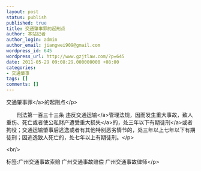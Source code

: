 ```yaml
---
layout: post
status: publish
published: true
title: 交通肇事罪的起刑点
author: 本站记者
author_login: admin
author_email: jiangwei909@gmail.com
wordpress_id: 645
wordpress_url: http://www.gzjtlaw.com/?p=645
date: 2011-05-29 09:08:29.000000000 +08:00
categories:
- 交通肇事
tags: []
comments: []
---
```

<p><a>交通肇事罪<&#47;a>的起刑点<&#47;p><br><p>　　刑法第一百三十三条 违反<a>交通运输<&#47;a>管理法规，因而发生重大事故，致人重伤、死亡或者使公私财产遭受重大<a>损失<&#47;a>的，处三年以下<a>有期徒刑<&#47;a>或者拘役；交通运输肇事后逃逸或者有其他特别恶劣情节的，处三年以上七年以下有期徒刑；因逃逸致人死亡的，处七年以上有期徒刑。<&#47;p><br&#47;><p>标签:广州交通事故索赔 广州交通事故赔偿 广州交通事故律师<&#47;p>
